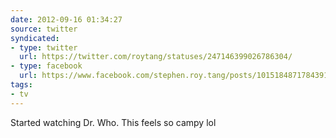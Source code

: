 ```yaml
---
date: 2012-09-16 01:34:27
source: twitter
syndicated:
- type: twitter
  url: https://twitter.com/roytang/statuses/247146399026786304/
- type: facebook
  url: https://www.facebook.com/stephen.roy.tang/posts/10151848717843912
tags:
- tv
---
```


Started watching Dr. Who. This feels so campy lol